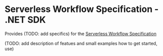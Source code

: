 # Serverless Workflow Specification - .NET SDK

Provides (TODO: add specifics) for the [Serverless Workflow Specification](https://github.com/serverlessworkflow/specification)

(TODO: add description of featues and small examples how to get started, use)